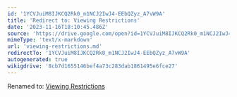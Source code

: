 ```yaml
---
id: '1YCVJuiM8IJKCQ2Rk0_m1NCJ2IwJ4-EEbQZyz_A7vW9A'
title: 'Redirect to: Viewing Restrictions'
date: '2023-11-16T18:10:45.486Z'
source: 'https://drive.google.com/open?id=1YCVJuiM8IJKCQ2Rk0_m1NCJ2IwJ4-EEbQZyz_A7vW9A'
mimeType: 'text/x-markdown'
url: 'viewing-restrictions.md'
redirectTo: '1YCVJuiM8IJKCQ2Rk0_m1NCJ2IwJ4-EEbQZyz_A7vW9A'
autogenerated: true
wikigdrive: '8cb7d1655146bef4a73c283dab1861495e6fce27'
---
```

Renamed to: [Viewing Restrictions](viewing-restrictions.md)
